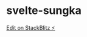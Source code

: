 # svelte-sungka

[Edit on StackBlitz ⚡️](https://stackblitz.com/edit/sveltejs-kit-template-default-zh8cpv)